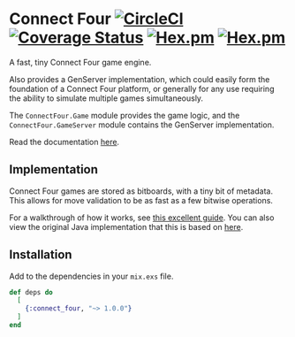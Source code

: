 # Connect Four [![CircleCI](https://img.shields.io/circleci/build/github/rjdellecese/connect_four)](https://circleci.com/gh/rjdellecese/connect_four) [![Coverage Status](https://coveralls.io/repos/github/rjdellecese/connect_four/badge.svg?branch=master)](https://coveralls.io/github/rjdellecese/connect_four?branch=master) [![Hex.pm](https://img.shields.io/hexpm/v/connect_four)](https://hex.pm/packages/connect_four) [![Hex.pm](https://img.shields.io/hexpm/l/connect_four)](https://github.com/rjdellecese/connect_four/blob/master/LICENSE)

A fast, tiny Connect Four game engine.

Also provides a GenServer implementation, which could easily form the foundation
of a Connect Four platform, or generally for any use requiring the ability to
simulate multiple games simultaneously.

The `ConnectFour.Game` module provides the game logic, and the
`ConnectFour.GameServer` module contains the GenServer implementation.

Read the documentation [here](https://hexdocs.pm/connect_four).

## Implementation

Connect Four games are stored as bitboards, with a tiny bit of metadata. This
allows for move validation to be as fast as a few bitwise operations.

For a walkthrough of how it works, see
[this excellent guide](https://tromp.github.io/c4/Connect4.java). You can also
view the original Java implementation that this is based on
[here](https://tromp.github.io/c4/Connect4.java).

## Installation

Add to the dependencies in your `mix.exs` file.

```elixir
def deps do
  [
    {:connect_four, "~> 1.0.0"}
  ]
end
```
